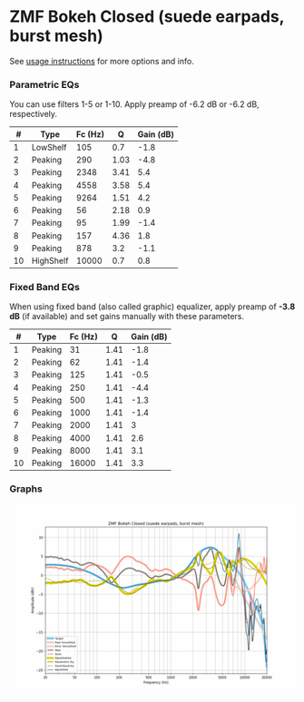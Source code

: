 # ZMF Bokeh Closed (suede earpads, burst mesh)
See [usage instructions](https://github.com/jaakkopasanen/AutoEq#usage) for more options and info.

### Parametric EQs
You can use filters 1-5 or 1-10. Apply preamp of -6.2 dB or -6.2 dB, respectively.

|   # | Type      |   Fc (Hz) |    Q |   Gain (dB) |
|-----|-----------|-----------|------|-------------|
|   1 | LowShelf  |       105 | 0.7  |        -1.8 |
|   2 | Peaking   |       290 | 1.03 |        -4.8 |
|   3 | Peaking   |      2348 | 3.41 |         5.4 |
|   4 | Peaking   |      4558 | 3.58 |         5.4 |
|   5 | Peaking   |      9264 | 1.51 |         4.2 |
|   6 | Peaking   |        56 | 2.18 |         0.9 |
|   7 | Peaking   |        95 | 1.99 |        -1.4 |
|   8 | Peaking   |       157 | 4.36 |         1.8 |
|   9 | Peaking   |       878 | 3.2  |        -1.1 |
|  10 | HighShelf |     10000 | 0.7  |         0.8 |

### Fixed Band EQs
When using fixed band (also called graphic) equalizer, apply preamp of **-3.8 dB** (if available) and set gains manually with these parameters.

|   # | Type    |   Fc (Hz) |    Q |   Gain (dB) |
|-----|---------|-----------|------|-------------|
|   1 | Peaking |        31 | 1.41 |        -1.8 |
|   2 | Peaking |        62 | 1.41 |        -1.4 |
|   3 | Peaking |       125 | 1.41 |        -0.5 |
|   4 | Peaking |       250 | 1.41 |        -4.4 |
|   5 | Peaking |       500 | 1.41 |        -1.3 |
|   6 | Peaking |      1000 | 1.41 |        -1.4 |
|   7 | Peaking |      2000 | 1.41 |         3   |
|   8 | Peaking |      4000 | 1.41 |         2.6 |
|   9 | Peaking |      8000 | 1.41 |         3.1 |
|  10 | Peaking |     16000 | 1.41 |         3.3 |

### Graphs
![](./ZMF%20Bokeh%20Closed%20(suede%20earpads,%20burst%20mesh).png)
